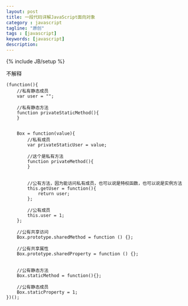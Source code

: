 ```yaml
---
layout: post
title: 一段代码详解JavaScript面向对象
category : javascript
tagline: "原创"
tags : [javascript]
keywords: [javascript]
description: 
---
```

{% include JB/setup %}

不解释

	(function(){
		//私有静态成员
		var user = "";
		
		//私有静态方法
		function privateStaticMethod(){
		}

		
		Box = function(value){
			//私有成员
			var privateStaticUser = value; 
			
			//这个是私有方法
			function privateMethod(){
			}

			
			//公有方法，因为能访问私有成员，也可以说是特权函数，也可以说是实例方法
			this.getUser = function(){
				return user;
			};		
			
			//公有成员
			this.user = 1;
		};
		
		//公有共享访问
		Box.prototype.sharedMethod = function () {};
		
		//公有共享属性
		Box.prototype.sharedProperty = function () {};

		
		//公有静态方法 
		Box.staticMethod = function(){};
		
		//公有静态成员
		Box.staticProperty = 1; 
	})();
